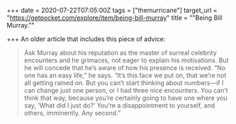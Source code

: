 +++
date = 2020-07-22T07:05:00Z
tags = ["themurricane"]
target_url = "https://getpocket.com/explore/item/being-bill-murray"
title = "\"Being Bill Murray.\""

+++
An older article that includes this piece of advice:

> Ask Murray about his reputation as the master of surreal celebrity encounters and he grimaces, not eager to explain his motivations. But he will concede that he’s aware of how his presence is received. “No one has an easy life,” he says. “It’s this face we put on, that we’re not all getting rained on. But you can’t start thinking about numbers—if I can change just one person, or I had three nice encounters. You can’t think that way, because you’re certainly going to have one where you say, ‘What did I just do?’ You’re a disappointment to yourself, and others, imminently. Any second.”